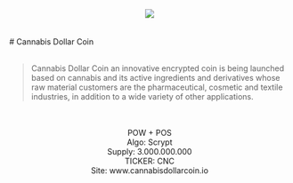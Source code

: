 <center><img src="https://cannabiscoin.io/wp-content/uploads/2017/08/logo-site.png" /> </center><br><br>
# Cannabis Dollar Coin
<br><br>
<blockquote>
Cannabis Dollar Coin an innovative encrypted coin is being launched based on cannabis and its active ingredients and derivatives whose raw material customers are the pharmaceutical, cosmetic and textile industries, in addition to a wide variety of other applications.

</blockquote><br><br>
<center>
POW + POS <br>
Algo: Scrypt <br>
Supply: 3.000.000.000 <br>
TICKER: CNC <br>
Site: www.cannabisdollarcoin.io
</center>
